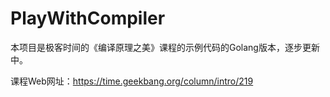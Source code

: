 # PlayWithCompiler

本项目是极客时间的《编译原理之美》课程的示例代码的Golang版本，逐步更新中。

课程Web网址：https://time.geekbang.org/column/intro/219